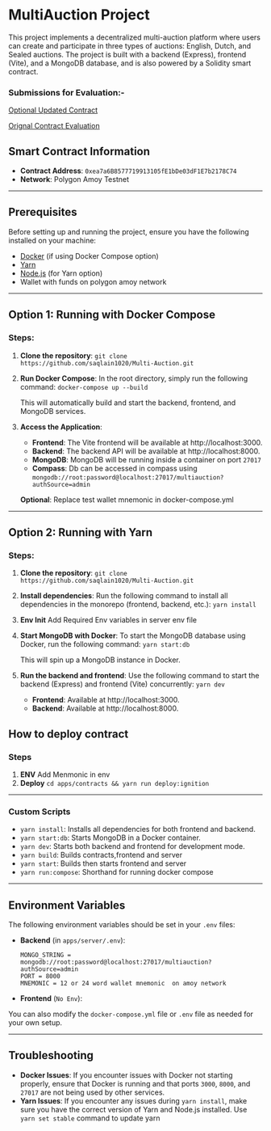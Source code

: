# MultiAuction Project

This project implements a decentralized multi-auction platform where users can create and participate in three types of auctions: English, Dutch, and Sealed auctions. The project is built with a backend (Express), frontend (Vite), and a MongoDB database, and is also powered by a Solidity smart contract.

### Submissions for Evaluation:-

[Optional Updated Contract](https://github.com/saqlain1020/Multi-Auction/blob/main/apps/contracts/contracts/MultiAuctionV2.sol)

[Orignal Contract Evaluation](https://github.com/saqlain1020/Multi-Auction/tree/main/apps/contracts)

## Smart Contract Information

- **Contract Address**: `0xea7a6B8577719913105fE1bDe03dF1E7b2178C74`
- **Network**: Polygon Amoy Testnet

---

## Prerequisites

Before setting up and running the project, ensure you have the following installed on your machine:

- [Docker](https://www.docker.com/products/docker-desktop/) (if using Docker Compose option)
- [Yarn](https://yarnpkg.com/)
- [Node.js](https://nodejs.org/) (for Yarn option)
- Wallet with funds on polygon amoy network

---

## Option 1: Running with Docker Compose

### Steps:

1.  **Clone the repository**:
    `git clone https://github.com/saqlain1020/Multi-Auction.git`
2.  **Run Docker Compose**: In the root directory, simply run the following command:
    `docker-compose up --build`

    This will automatically build and start the backend, frontend, and MongoDB services.

3.  **Access the Application**:

    - **Frontend**: The Vite frontend will be available at http://localhost:3000.
    - **Backend**: The backend API will be available at http://localhost:8000.
    - **MongoDB**: MongoDB will be running inside a container on port `27017`
    - **Compass**: Db can be accessed in compass using `mongodb://root:password@localhost:27017/multiauction?authSource=admin`

    **Optional**: Replace test wallet mnemonic in docker-compose.yml

---

## Option 2: Running with Yarn

### Steps:

1.  **Clone the repository**:
    `git clone https://github.com/saqlain1020/Multi-Auction.git`
2.  **Install dependencies**: Run the following command to install all dependencies in the monorepo (frontend, backend, etc.):
    `yarn install`

3.  **Env Init** Add Required Env variables in server env file
4.  **Start MongoDB with Docker**: To start the MongoDB database using Docker, run the following command:
    `yarn start:db`

    This will spin up a MongoDB instance in Docker.

5.  **Run the backend and frontend**: Use the following command to start the backend (Express) and frontend (Vite) concurrently:
    `yarn dev`
    - **Frontend**: Available at http://localhost:3000.
    - **Backend**: Available at http://localhost:8000.

## How to deploy contract

### Steps

1. **ENV** Add Menmonic in env
2. **Deploy** `cd apps/contracts && yarn run deploy:ignition`

---

### Custom Scripts

- `yarn install`: Installs all dependencies for both frontend and backend.
- `yarn start:db`: Starts MongoDB in a Docker container.
- `yarn dev`: Starts both backend and frontend for development mode.
- `yarn build`: Builds contracts,frontend and server
- `yarn start`: Builds then starts frontend and server
- `yarn run:compose`: Shorthand for running docker compose

---

## Environment Variables

The following environment variables should be set in your `.env` files:

- **Backend** (in `apps/server/.env`):
  ```
  MONGO_STRING = mongodb://root:password@localhost:27017/multiauction?authSource=admin
  PORT = 8000
  MNEMONIC = 12 or 24 word wallet mnemonic  on amoy network

  ```
- **Frontend** (`No Env`):

You can also modify the `docker-compose.yml` file or `.env` file as needed for your own setup.

---

## Troubleshooting

- **Docker Issues**: If you encounter issues with Docker not starting properly, ensure that Docker is running and that ports `3000`, `8000`, and `27017` are not being used by other services.
- **Yarn Issues**: If you encounter any issues during `yarn install`, make sure you have the correct version of Yarn and Node.js installed. Use `yarn set stable` command to update yarn

